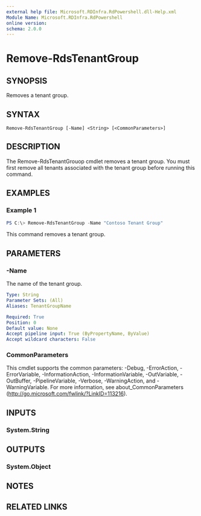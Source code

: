 ```yaml
---
external help file: Microsoft.RDInfra.RdPowershell.dll-Help.xml
Module Name: Microsoft.RDInfra.RdPowershell
online version:
schema: 2.0.0
---
```


# Remove-RdsTenantGroup

## SYNOPSIS
Removes a tenant group.

## SYNTAX

```
Remove-RdsTenantGroup [-Name] <String> [<CommonParameters>]
```

## DESCRIPTION
The Remove-RdsTenantGrouop cmdlet removes a tenant group. You must first remove all tenants associated with the tenant group before running this command.

## EXAMPLES

### Example 1
```powershell
PS C:\> Remove-RdsTenantGroup -Name "Contoso Tenant Group"
```
This command removes a tenant group.

## PARAMETERS

### -Name
The name of the tenant group.

```yaml
Type: String
Parameter Sets: (All)
Aliases: TenantGroupName

Required: True
Position: 0
Default value: None
Accept pipeline input: True (ByPropertyName, ByValue)
Accept wildcard characters: False
```

### CommonParameters
This cmdlet supports the common parameters: -Debug, -ErrorAction, -ErrorVariable, -InformationAction, -InformationVariable, -OutVariable, -OutBuffer, -PipelineVariable, -Verbose, -WarningAction, and -WarningVariable. For more information, see about_CommonParameters (http://go.microsoft.com/fwlink/?LinkID=113216).

## INPUTS

### System.String

## OUTPUTS

### System.Object
## NOTES

## RELATED LINKS
